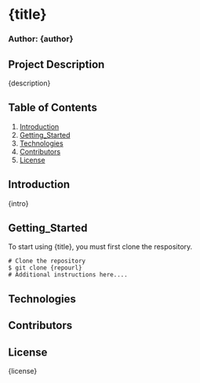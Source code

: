 # {title}
### Author: {author}
## Project Description
{description}
## Table of Contents
1. [Introduction](#introduction)
2. [Getting_Started](#getting_started)
3. [Technologies](#technologies)
4. [Contributors](#contributors)
5. [License](#license)



## Introduction
{intro}
## Getting_Started
To start using {title}, you must first clone the respository.
```
# Clone the repository
$ git clone {repourl}
# Additional instructions here....
```
## Technologies
## Contributors
## License
{license}
